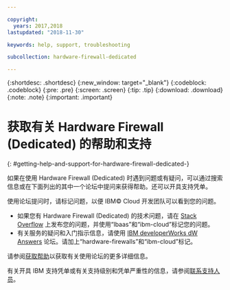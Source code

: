 ```yaml
---

copyright:
  years: 2017,2018
lastupdated: "2018-11-30"

keywords: help, support, troubleshooting

subcollection: hardware-firewall-dedicated

---
```


{:shortdesc: .shortdesc}
{:new_window: target="_blank"}
{:codeblock: .codeblock}
{:pre: .pre}
{:screen: .screen}
{:tip: .tip}
{:download: .download}
{:note: .note}
{:important: .important}

# 获取有关 Hardware Firewall (Dedicated) 的帮助和支持
{: #getting-help-and-support-for-hardware-firewall-dedicated-}

如果在使用 Hardware Firewall (Dedicated) 时遇到问题或有疑问，可以通过搜索信息或在下面列出的其中一个论坛中提问来获得帮助。还可以开具支持凭单。

使用论坛提问时，请标记问题，以便 IBM© Cloud 开发团队可以看到您的问题。

* 如果您有 Hardware Firewall (Dedicated) 的技术问题，请在 [Stack Overflow](https://stackoverflow.com/search?q=hardware-firewalls+ibm-cloud) 上发布您的问题，并使用“lbaas”和“ibm-cloud”标记您的问题。
* 有关服务的疑问和入门指示信息，请使用 [IBM developerWorks dW Answers](https://developer.ibm.com/answers/topics/hardware-firewalls.html?smartspace=ibm-cloud) 论坛。请加上“hardware-firewalls”和“ibm-cloud”标记。

请参阅[获取帮助](https://{DomainName}/docs/get-support?topic=get-support-using-avatar)以获取有关使用论坛的更多详细信息。

有关开具 IBM 支持凭单或有关支持级别和凭单严重性的信息，请参阅[联系支持人员](/docs/get-support?topic=get-support-contacting-bluemix-support-dedicated-local)。
